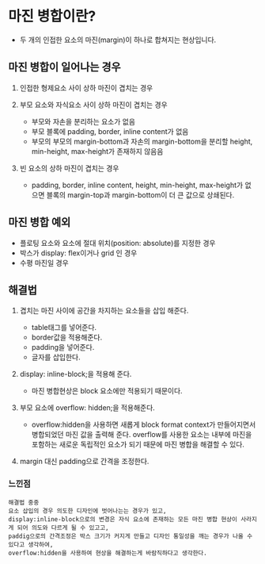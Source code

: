 # 마진 병합이란?

- 두 개의 인접한 요소의 마진(margin)이 하나로 합쳐지는 현상입니다.

## 마진 병합이 일어나는 경우

1. 인접한 형제요소 사이 상하 마진이 겹치는 경우
2. 부모 요소와 자식요소 사이 상하 마진이 겹치는 경우

   - 부모와 자손을 분리하는 요소가 없음
   - 부모 블록에 padding, border, inline content가 없음
   - 부모의 부모의 margin-bottom과 자손의 margin-bottom을 분리할 height, min-height, max-height가 존재하지 않음음

3. 빈 요소의 상하 마진이 겹치는 경우
   - padding, border, inline content, height, min-height, max-height가 없으면 블록의 margin-top과 margin-bottom이 더 큰 값으로 상쇄된다.

## 마진 병합 예외

- 플로팅 요소와 요소에 절대 위치(position: absolute)를 지정한 경우
- 박스가 display: flex이거나 grid 인 경우
- 수평 마진일 경우

## 해결법

1. 겹치는 마진 사이에 공간을 차지하는 요소들을 삽입 해준다.

   - table태그를 넣어준다.
   - border값을 적용해준다.
   - padding을 넣어준다.
   - 글자를 삽입한다.

2. display: inline-block;을 적용해 준다.

   - 마진 병합현상은 block 요소에만 적용되기 때문이다.

3. 부모 요소에 overflow: hidden;을 적용해준다.

   - overflow:hidden을 사용하면 새롭게 block format context가 만들어지면서 병합되었던 마진 값을 출력해 준다. overflow를 사용한 요소는 내부에 마진을 포함하는 새로운 독립적인 요소가 되기 때문에 마진 병합을 해결할 수 있다.

4. margin 대신 padding으로 간격을 조정한다.

### 느낀점

```
해결법 중중
요소 삽입의 경우 의도한 디자인에 벗어나는는 경우가 있고,
display:inline-block으로의 변경은 자식 요소에 존재하는 모든 마진 병합 현상이 사라지게 되어 의도와 다르게 될 수 있고고,
paddig으로의 간격조정은 박스 크기가 커지게 만들고 디자인 통일성을 깨는 경우가 나올 수 있다고 생각하여,
overflow:hidden을 사용하여 현상을 해결하는게 바람직하다고 생각한다.

```

